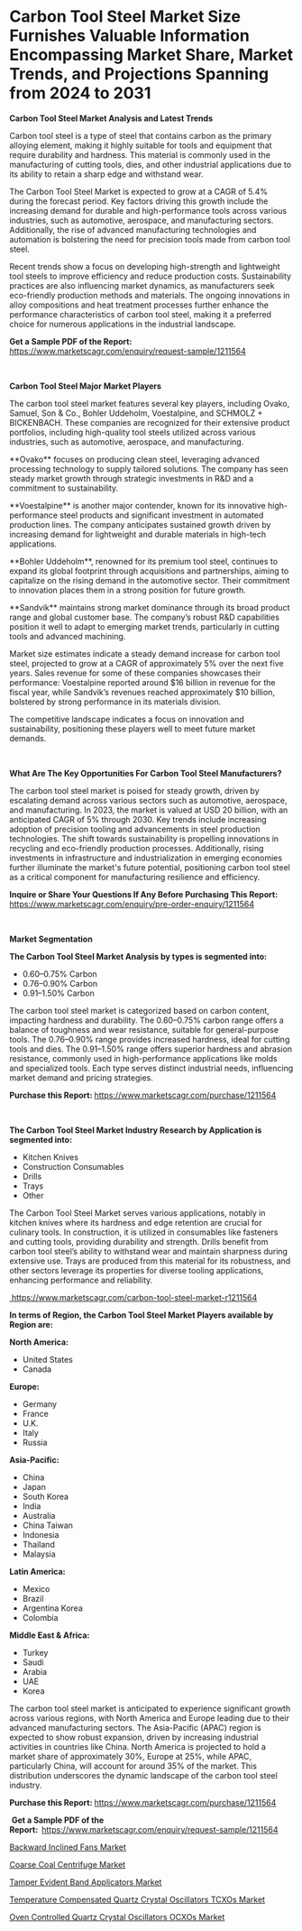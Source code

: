 <p><h1>Carbon Tool Steel Market Size Furnishes Valuable Information Encompassing Market Share, Market Trends, and Projections Spanning from 2024 to 2031</h1></p><p><strong>Carbon Tool Steel Market Analysis and Latest Trends</strong></p>
<p><p>Carbon tool steel is a type of steel that contains carbon as the primary alloying element, making it highly suitable for tools and equipment that require durability and hardness. This material is commonly used in the manufacturing of cutting tools, dies, and other industrial applications due to its ability to retain a sharp edge and withstand wear.</p><p>The Carbon Tool Steel Market is expected to grow at a CAGR of 5.4% during the forecast period. Key factors driving this growth include the increasing demand for durable and high-performance tools across various industries, such as automotive, aerospace, and manufacturing sectors. Additionally, the rise of advanced manufacturing technologies and automation is bolstering the need for precision tools made from carbon tool steel.</p><p>Recent trends show a focus on developing high-strength and lightweight tool steels to improve efficiency and reduce production costs. Sustainability practices are also influencing market dynamics, as manufacturers seek eco-friendly production methods and materials. The ongoing innovations in alloy compositions and heat treatment processes further enhance the performance characteristics of carbon tool steel, making it a preferred choice for numerous applications in the industrial landscape.</p></p>
<p><strong>Get a Sample PDF of the Report:&nbsp;</strong> <a href="https://www.marketscagr.com/enquiry/request-sample/1211564?utm_campaign=1167&utm_medium=2&utm_source=Github&utm_content=ia&utm_term=05102024&utm_id=carbon-tool-steel">https://www.marketscagr.com/enquiry/request-sample/1211564</a></p>
<p>&nbsp;</p>
<p><strong>Carbon Tool Steel Major Market Players</strong></p>
<p><p>The carbon tool steel market features several key players, including Ovako, Samuel, Son & Co., Bohler Uddeholm, Voestalpine, and SCHMOLZ + BICKENBACH. These companies are recognized for their extensive product portfolios, including high-quality tool steels utilized across various industries, such as automotive, aerospace, and manufacturing.</p><p>**Ovako** focuses on producing clean steel, leveraging advanced processing technology to supply tailored solutions. The company has seen steady market growth through strategic investments in R&D and a commitment to sustainability. </p><p>**Voestalpine** is another major contender, known for its innovative high-performance steel products and significant investment in automated production lines. The company anticipates sustained growth driven by increasing demand for lightweight and durable materials in high-tech applications.</p><p>**Bohler Uddeholm**, renowned for its premium tool steel, continues to expand its global footprint through acquisitions and partnerships, aiming to capitalize on the rising demand in the automotive sector. Their commitment to innovation places them in a strong position for future growth.</p><p>**Sandvik** maintains strong market dominance through its broad product range and global customer base. The company’s robust R&D capabilities position it well to adapt to emerging market trends, particularly in cutting tools and advanced machining.</p><p>Market size estimates indicate a steady demand increase for carbon tool steel, projected to grow at a CAGR of approximately 5% over the next five years. Sales revenue for some of these companies showcases their performance: Voestalpine reported around $16 billion in revenue for the fiscal year, while Sandvik’s revenues reached approximately $10 billion, bolstered by strong performance in its materials division.</p><p>The competitive landscape indicates a focus on innovation and sustainability, positioning these players well to meet future market demands.</p></p>
<p>&nbsp;</p>
<p><strong>What Are The Key Opportunities For Carbon Tool Steel Manufacturers?</strong></p>
<p><p>The carbon tool steel market is poised for steady growth, driven by escalating demand across various sectors such as automotive, aerospace, and manufacturing. In 2023, the market is valued at USD 20 billion, with an anticipated CAGR of 5% through 2030. Key trends include increasing adoption of precision tooling and advancements in steel production technologies. The shift towards sustainability is propelling innovations in recycling and eco-friendly production processes. Additionally, rising investments in infrastructure and industrialization in emerging economies further illuminate the market's future potential, positioning carbon tool steel as a critical component for manufacturing resilience and efficiency.</p></p>
<p><strong>Inquire or Share Your Questions If Any Before Purchasing This Report:</strong> <a href="https://www.marketscagr.com/enquiry/pre-order-enquiry/1211564?utm_campaign=1167&utm_medium=2&utm_source=Github&utm_content=ia&utm_term=05102024&utm_id=carbon-tool-steel">https://www.marketscagr.com/enquiry/pre-order-enquiry/1211564</a></p>
<p>&nbsp;</p>
<p><strong>Market Segmentation</strong></p>
<p><strong>The Carbon Tool Steel Market Analysis by types is segmented into:</strong></p>
<p><ul><li>0.60–0.75% Carbon</li><li>0.76–0.90% Carbon</li><li>0.91–1.50% Carbon</li></ul></p>
<p><p>The carbon tool steel market is categorized based on carbon content, impacting hardness and durability. The 0.60–0.75% carbon range offers a balance of toughness and wear resistance, suitable for general-purpose tools. The 0.76–0.90% range provides increased hardness, ideal for cutting tools and dies. The 0.91–1.50% range offers superior hardness and abrasion resistance, commonly used in high-performance applications like molds and specialized tools. Each type serves distinct industrial needs, influencing market demand and pricing strategies.</p></p>
<p><strong>Purchase this Report:&nbsp;</strong><a href="https://www.marketscagr.com/purchase/1211564?utm_campaign=1167&utm_medium=2&utm_source=Github&utm_content=ia&utm_term=05102024&utm_id=carbon-tool-steel">https://www.marketscagr.com/purchase/1211564</a></p>
<p>&nbsp;</p>
<p><strong>The Carbon Tool Steel Market Industry Research by Application is segmented into:</strong></p>
<p><ul><li>Kitchen Knives</li><li>Construction Consumables</li><li>Drills</li><li>Trays</li><li>Other</li></ul></p>
<p><p>The Carbon Tool Steel Market serves various applications, notably in kitchen knives where its hardness and edge retention are crucial for culinary tools. In construction, it is utilized in consumables like fasteners and cutting tools, providing durability and strength. Drills benefit from carbon tool steel’s ability to withstand wear and maintain sharpness during extensive use. Trays are produced from this material for its robustness, and other sectors leverage its properties for diverse tooling applications, enhancing performance and reliability.</p></p>
<p><a href="https://www.marketscagr.com/carbon-tool-steel-market-r1211564?utm_campaign=1167&utm_medium=2&utm_source=Github&utm_content=ia&utm_term=05102024&utm_id=carbon-tool-steel">&nbsp;https://www.marketscagr.com/carbon-tool-steel-market-r1211564</a></p>
<p><strong>In terms of Region, the Carbon Tool Steel Market Players available by Region are:</strong></p>
<p>
    <p> <strong> North America: </strong>
        <ul>
            <li>United States</li>
            <li>Canada</li>
        </ul>
        </p> 
    <p> <strong> Europe: </strong>
        <ul>
            <li>Germany</li>
            <li>France</li>
            <li>U.K.</li>
            <li>Italy</li>
            <li>Russia</li>
        </ul>
        </p> 
    <p> <strong> Asia-Pacific: </strong>
        <ul>
            <li>China</li>
            <li>Japan</li>
            <li>South Korea</li>
            <li>India</li>
            <li>Australia</li>
            <li>China Taiwan</li>
            <li>Indonesia</li>
            <li>Thailand</li>
            <li>Malaysia</li>
        </ul>
        </p> 
    <p> <strong> Latin America: </strong>
        <ul>
            <li>Mexico</li>
            <li>Brazil</li>
            <li>Argentina Korea</li>
            <li>Colombia</li>
        </ul>
        </p> 
    <p> <strong> Middle East & Africa: </strong>
        <ul>
            <li>Turkey</li>
            <li>Saudi</li>
            <li>Arabia</li>
            <li>UAE</li>
            <li>Korea</li>
        </ul>
    </p>
    </p>
<p><p>The carbon tool steel market is anticipated to experience significant growth across various regions, with North America and Europe leading due to their advanced manufacturing sectors. The Asia-Pacific (APAC) region is expected to show robust expansion, driven by increasing industrial activities in countries like China. North America is projected to hold a market share of approximately 30%, Europe at 25%, while APAC, particularly China, will account for around 35% of the market. This distribution underscores the dynamic landscape of the carbon tool steel industry.</p></p>
<p><strong>Purchase this Report: </strong><a href="https://www.marketscagr.com/purchase/1211564?utm_campaign=1167&utm_medium=2&utm_source=Github&utm_content=ia&utm_term=05102024&utm_id=carbon-tool-steel">https://www.marketscagr.com/purchase/1211564</a></p>
<p>&nbsp;<strong>Get a Sample PDF of the Report:&nbsp;&nbsp;</strong><a href="https://www.marketscagr.com/enquiry/request-sample/1211564?utm_campaign=1167&utm_medium=2&utm_source=Github&utm_content=ia&utm_term=05102024&utm_id=carbon-tool-steel">https://www.marketscagr.com/enquiry/request-sample/1211564</a></p>
<p><strong></strong></p>
<p><p><a href="https://www.linkedin.com/pulse/backward-inclined-fans-market-essentials-key-players-demand-3ppge?utm_campaign=1167&utm_medium=2&utm_source=Github&utm_content=ia&utm_term=05102024&utm_id=carbon-tool-steel">Backward Inclined Fans Market</a></p><p><a href="https://www.linkedin.com/pulse/coarse-coal-centrifuge-market-outlook-current-assessment-kxzee?utm_campaign=1167&utm_medium=2&utm_source=Github&utm_content=ia&utm_term=05102024&utm_id=carbon-tool-steel">Coarse Coal Centrifuge Market</a></p><p><a href="https://github.com/guneycigdem35/Market-Research-Report-List-5/blob/main/tamper-evident-band-applicators-market.md?utm_campaign=1167&utm_medium=2&utm_source=Github&utm_content=ia&utm_term=05102024&utm_id=carbon-tool-steel">Tamper Evident Band Applicators Market</a></p><p><a href="https://issuu.com/reportprime-2/docs/temperature-compensated-quartz-crys_68b79c9e5cbd5e?utm_campaign=1167&utm_medium=2&utm_source=Github&utm_content=ia&utm_term=05102024&utm_id=carbon-tool-steel">Temperature Compensated Quartz Crystal Oscillators TCXOs Market</a></p><p><a href="https://issuu.com/reportprime-2/docs/oven-controlled-quartz-crystal-osci_2187b1d6782910?utm_campaign=1167&utm_medium=2&utm_source=Github&utm_content=ia&utm_term=05102024&utm_id=carbon-tool-steel">Oven Controlled Quartz Crystal Oscillators OCXOs Market</a></p></p>